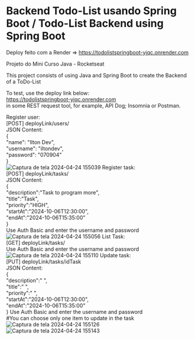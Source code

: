 ﻿# Backend Todo-List usando Spring Boot / Todo-List Backend using Spring Boot

Deploy feito com a Render => https://todolistspringboot-yjqc.onrender.com<br/>

Projeto do Mini Curso Java - Rocketseat<br/>

This project consists of using Java and Spring Boot to create the Backend of a ToDo-List<br/>

To test, use the deploy link below:<br/>
https://todolistspringboot-yjqc.onrender.com<br/>
in some REST request tool, for example, API Dog; Insomnia or Postman.<br/>

Register user:<br/>
[POST] deployLink/users/<br/>
JSON Content:<br/>
{<br/>
  "name": "Ilton Dev",<br/>
  "username": "iltondev",<br/>
  "password": "070904"<br/>
}<br/>
![Captura de tela 2024-04-24 155039](https://github.com/iltoncavalcante/todoListSpringBoot/assets/131810687/517c61f6-b3b8-494a-912d-a7dc521b2170)
Register task:<br/>
[POST] deployLink/tasks/<br/>
JSON Content:<br/>
{<br/>
  "description":"Task to program more",<br/>
  "title":"Task",<br/>
  "priority":"HIGH",<br/>
  "startAt":"2024-10-06T12:30:00",<br/>
  "endAt":"2024-10-06T15:35:00"<br/>
}<br/>
Use Auth Basic and enter the username and password<br/>
![Captura de tela 2024-04-24 155056](https://github.com/iltoncavalcante/todoListSpringBoot/assets/131810687/c0c061b6-5a8c-4750-8259-d16cd6ea66e0)
List Task:<br/>
[GET] deployLink/tasks/<br/>
Use Auth Basic and enter the username and password<br/>
![Captura de tela 2024-04-24 155110](https://github.com/iltoncavalcante/todoListSpringBoot/assets/131810687/214415b0-e01d-45c0-aa24-306c0c10611a)
Update task:<br/>
[PUT] deployLink/tasks/idTask<br/>
JSON Content:<br/>
{<br/>
  "description":" ",<br/>
  "title":" ",<br/>
  "priority":" ",<br/>
  "startAt":"2024-10-06T12:30:00",<br/>
  "endAt":"2024-10-06T15:35:00"<br/>
}
Use Auth Basic and enter the username and password<br/>
#You can choose only one item to update in the task<br/>
![Captura de tela 2024-04-24 155126](https://github.com/iltoncavalcante/todoListSpringBoot/assets/131810687/cb1ed7f5-6167-49a9-855a-7b74ae93feb4)
![Captura de tela 2024-04-24 155143](https://github.com/iltoncavalcante/todoListSpringBoot/assets/131810687/03615b37-cdda-4208-beed-088d108b1e61)






